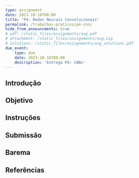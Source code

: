 ```yaml
---
type: assignment
date: 2023-10-16T08:00
title: 'P4: Redes Neurais Convolucionais'
permalink: /trabalhos-praticos/p4-cnn/
hide_from_announcments: true
# pdf: /static_files/assignments/asg.pdf
# attachment: /static_files/assignments/asg.zip
# solutions: /static_files/assignments/asg_solutions.pdf
due_event: 
    type: due
    date: 2023-10-16T08:00
    description: 'Entrega P4: CNNs'
---
```


## Introdução

## Objetivo

## Instruções

## Submissão

## Barema

## Referências
